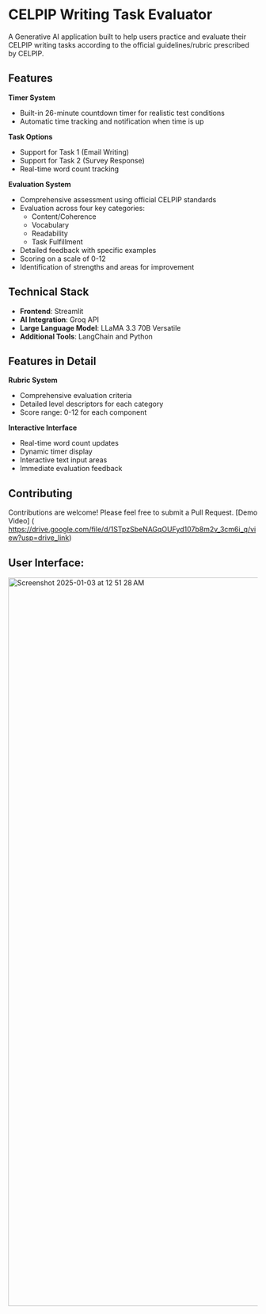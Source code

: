 # CELPIP Writing Task Evaluator

A Generative AI application built to help users practice and evaluate their CELPIP writing tasks according to the official guidelines/rubric prescribed by CELPIP.

## Features

**Timer System**
- Built-in 26-minute countdown timer for realistic test conditions
- Automatic time tracking and notification when time is up

**Task Options**
- Support for Task 1 (Email Writing)
- Support for Task 2 (Survey Response)
- Real-time word count tracking

**Evaluation System**
- Comprehensive assessment using official CELPIP standards
- Evaluation across four key categories:
  - Content/Coherence
  - Vocabulary
  - Readability
  - Task Fulfillment
- Detailed feedback with specific examples
- Scoring on a scale of 0-12
- Identification of strengths and areas for improvement

## Technical Stack

- **Frontend**: Streamlit
- **AI Integration**: Groq API
- **Large Language Model**: LLaMA 3.3 70B Versatile
- **Additional Tools**: LangChain and Python 

## Features in Detail

**Rubric System**

- Comprehensive evaluation criteria
- Detailed level descriptors for each category
- Score range: 0-12 for each component

**Interactive Interface**
- Real-time word count updates
- Dynamic timer display
- Interactive text input areas
- Immediate evaluation feedback

## Contributing

Contributions are welcome! Please feel free to submit a Pull Request.
[Demo Video] ( https://drive.google.com/file/d/1STpzSbeNAGqOUFyd107b8m2v_3cm6i_q/view?usp=drive_link)
## User Interface:
<img width="1470" alt="Screenshot 2025-01-03 at 12 51 28 AM" src="https://github.com/user-attachments/assets/0e7c3f68-396a-4b7e-a84d-ebb36d3f5599" />
